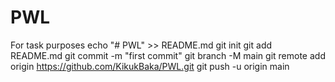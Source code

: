 # PWL
For task purposes
echo "# PWL" >> README.md
git init
git add README.md
git commit -m "first commit"
git branch -M main
git remote add origin https://github.com/KikukBaka/PWL.git
git push -u origin main
